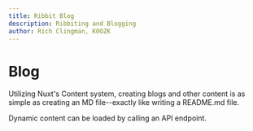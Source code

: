 ```yaml
---
title: Ribbit Blog
description: Ribbiting and Blogging
author: Rich Clingman, K0OZK
---
```


# Blog

Utilizing Nuxt's Content system, 
creating blogs and other content
is as simple as creating an MD file--exactly like writing a README.md file.

Dynamic content can be loaded by calling an API endpoint.

